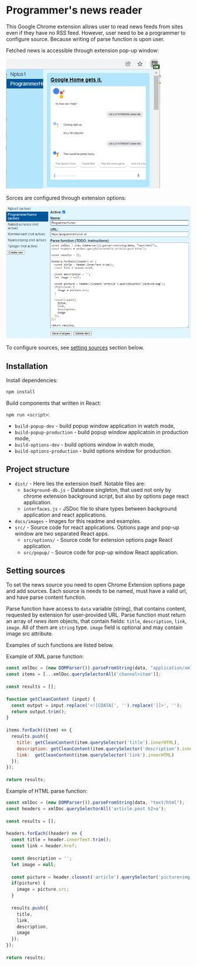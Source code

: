 # Programmer's news reader

This Google Chrome extension allows user to read news feeds from sites even if they have no RSS feed. However, user need to be a programmer to configure source. Because writing of parse function is upon user.

Fetched news is accessible through extension pop-up window:

![Extension popup window](docs/images/popup.png)

Sorces are configured through extension options:

![Extension options window](docs/images/options.png)

To configure sources, see [setting sources](#setting-sources) section below.

## Installation

Install dependencies:

```bash
npm install
```

Build components that written in React:

`npm run <script>`:

- `build-popup-dev` - build popup window application in watch mode,
- `build-popup-production` - build popup window applicatoin in production mode,
- `build-options-dev` - build options window in watch mode,
- `build-options-production` - build options window for production.

## Project structure

- `dist/` - Here lies the extension itself. Notable files are:
  - `background-db.js` - Database singleton, that used not only by chrome extension background script, but also by options page react application.
  - `interfaces.js` - JSDoc file to share types between background application and react applications.
- `docs/images` - Images for this readme and examples.
- `src/` - Source code for react applications. Options page and pop-up window are two separated React apps.
  - `src/options/` - Source code for extension options page React application.
  - `src/popup/` - Source code for pop-up window React application.

## Setting sources

To set the news source you need to open Chrome Extension options page and add sources. Each source is needs to be named, must have a valid url, and have parse content function.

Parse function have access to `data` variable (string), that contains content, requested by extension for user-provided URL. Parse function must return an array of *news item* objects, that contain fields: `title`, `description`, `link`, `image`. All of them are `string` type. `image` field is optional and may contain image src attribute.

Examples of such functions are listed below.

Example of XML parse function:
```js
const xmlDoc = (new DOMParser()).parseFromString(data, "application/xml");
const items = [...xmlDoc.querySelectorAll('channel>item')];

const results = [];

function getCleanContent (input) {
  const output = input.replace('<![CDATA[', '').replace(']]>', '');
  return output.trim();
}

items.forEach((item) => {
  results.push({
    title: getCleanContent(item.querySelector('title').innerHTML),
    description: getCleanContent(item.querySelector('description').innerHTML),
    link:  getCleanContent(item.querySelector('link').innerHTML)
  });
});

return results;
```

Example of HTML parse function:
```js
const xmlDoc = (new DOMParser()).parseFromString(data, "text/html");
const headers = xmlDoc.querySelectorAll('article.post h2>a');

const results = [];

headers.forEach((header) => {
  const title = header.innerText.trim();
  const link = header.href;

  const description = '';
  let image = null;

  const picture = header.closest('article').querySelector('picture>img');
  if(picture) {
    image = picture.src;
  }

  results.push({
    title,
    link,
    description,
    image
  });
});

return results;
```
